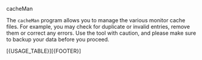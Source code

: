 cacheMan

The `cacheMan` program allows you to  manage the various monitor cache files. For example, you may check for duplicate or invalid entries, remove them or correct any 
errors. Use the tool with caution, and please make sure to backup your data before you proceed.

[{USAGE_TABLE}][{FOOTER}]

